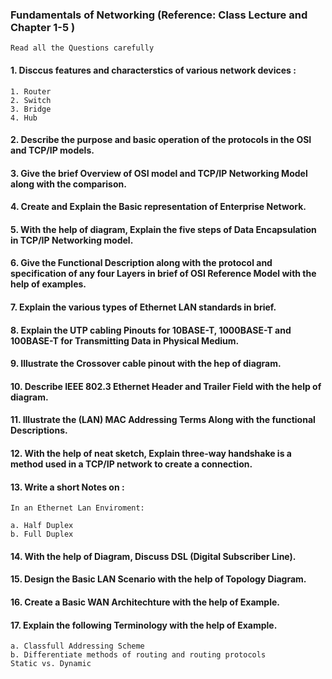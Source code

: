 ### Fundamentals of Networking (Reference: Class Lecture and Chapter 1-5 )


```
Read all the Questions carefully 
```
#### 1. Disccus features and characterstics of various network devices :
```
1. Router 
2. Switch
3. Bridge 
4. Hub
```

#### 2. Describe the purpose and basic operation of the protocols in the OSI and TCP/IP models.

#### 3. Give the brief Overview of OSI model and TCP/IP Networking Model along with the comparison. 

#### 4. Create and Explain the Basic representation of Enterprise Network.

#### 5. With the help of diagram, Explain the five steps of Data Encapsulation in TCP/IP Networking model. 

#### 6. Give the Functional Description along with the protocol and specification of any four Layers in brief of OSI Reference Model with the help of examples.

#### 7. Explain the various types of Ethernet LAN standards in brief.

#### 8. Explain the UTP cabling Pinouts for 10BASE-T, 1000BASE-T and 100BASE-T for Transmitting Data in Physical Medium. 

#### 9. Illustrate the Crossover cable pinout with the hep of diagram.

#### 10. Describe IEEE 802.3 Ethernet Header and Trailer Field with the help of diagram.

#### 11. Illustrate the (LAN) MAC Addressing Terms Along with the functional Descriptions.

#### 12. With the help of neat sketch, Explain three-way handshake is a method used in a TCP/IP network to create a connection.

#### 13. Write a short Notes on :
```
In an Ethernet Lan Enviroment:

a. Half Duplex
b. Full Duplex 

```
#### 14. With the help of Diagram, Discuss DSL (Digital Subscriber Line).

#### 15. Design the Basic LAN Scenario with the help of Topology Diagram. 

#### 16. Create a Basic WAN Architechture with the help of Example.

#### 17. Explain the following Terminology with the help of Example.
```
a. Classfull Addressing Scheme
b. Differentiate methods of routing and routing protocols
Static vs. Dynamic
```
